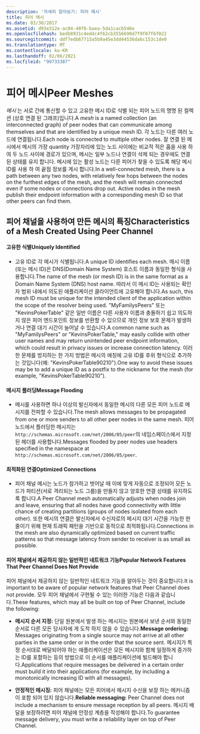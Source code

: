 ```yaml
---
description: '자세히 알아보기: 피어 메시'
title: 피어 메시
ms.date: 03/30/2017
ms.assetid: d93e312e-ac04-40f8-baea-5da1cacb546e
ms.openlocfilehash: bedb8931c4ed4c4f62cb3556699d7f9f07f6f022
ms.sourcegitcommit: ddf7edb67715a5b9a45e3dd44536dabc153c1de0
ms.translationtype: MT
ms.contentlocale: ko-KR
ms.lasthandoff: 02/06/2021
ms.locfileid: "99733387"
---
```

# <a name="peer-meshes"></a><span data-ttu-id="c8328-103">피어 메시</span><span class="sxs-lookup"><span data-stu-id="c8328-103">Peer Meshes</span></span>

<span data-ttu-id="c8328-104">*메시* 는 서로 간에 통신할 수 있고 고유한 메시 ID로 식별 되는 피어 노드의 명명 된 컬렉션 (상호 연결 된 그래프)입니다.</span><span class="sxs-lookup"><span data-stu-id="c8328-104">A *mesh* is a named collection (an interconnected graph) of peer nodes that can communicate among themselves and that are identified by a unique mesh ID.</span></span> <span data-ttu-id="c8328-105">각 노드는 다른 여러 노드에 연결됩니다.</span><span class="sxs-lookup"><span data-stu-id="c8328-105">Each node is connected to multiple other nodes.</span></span> <span data-ttu-id="c8328-106">잘 연결 된 메시에서 메시의 가장 quantity 가장자리에 있는 노드 사이에는 비교적 적은 홉을 사용 하 여 두 노드 사이에 경로가 있으며, 메시는 일부 노드나 연결이 삭제 되는 경우에도 연결 된 상태를 유지 합니다. 메시에 있는 활성 노드는 다른 피어가 찾을 수 있도록 해당 메시 ID를 사용 하 여 끝점 정보를 게시 합니다.</span><span class="sxs-lookup"><span data-stu-id="c8328-106">In a well-connected mesh, there is a path between any two nodes, with relatively few hops between the nodes on the furthest edges of the mesh, and the mesh will remain connected even if some nodes or connections drop out. Active nodes in the mesh publish their endpoint information with a corresponding mesh ID so that other peers can find them.</span></span>  
  
## <a name="characteristics-of-a-mesh-created-using-peer-channel"></a><span data-ttu-id="c8328-107">피어 채널을 사용하여 만든 메시의 특징</span><span class="sxs-lookup"><span data-stu-id="c8328-107">Characteristics of a Mesh Created Using Peer Channel</span></span>  
  
#### <a name="uniquely-identified"></a><span data-ttu-id="c8328-108">고유한 식별</span><span class="sxs-lookup"><span data-stu-id="c8328-108">Uniquely Identified</span></span>  
  
- <span data-ttu-id="c8328-109">고유 ID로 각 메시가 식별됩니다.</span><span class="sxs-lookup"><span data-stu-id="c8328-109">A unique ID identifies each mesh.</span></span> <span data-ttu-id="c8328-110">메시 이름(또는 메시 ID)은 DNS(Domain Name System) 호스트 이름과 동일한 형식을 사용합니다.</span><span class="sxs-lookup"><span data-stu-id="c8328-110">The name of the mesh (or mesh ID) is in the same format as a Domain Name System (DNS) host name.</span></span> <span data-ttu-id="c8328-111">따라서 이 메시 ID는 사용되는 확인자 범위 내에서 의도된 애플리케이션 클라이언트에 고유해야 합니다.</span><span class="sxs-lookup"><span data-stu-id="c8328-111">As such, this mesh ID must be unique for the intended client of the application within the scope of the resolver being used.</span></span> <span data-ttu-id="c8328-112">"MyFamilysPeers" 또는 "KevinsPokerTable" 같은 일반 이름은 다른 사용자 이름과 충돌하기 쉽고 의도하지 않은 피어 엔드포인트 정보를 반환할 수 있으므로 개인 정보 보호 문제가 발생하거나 연결 대기 시간이 늘어날 수 있습니다.</span><span class="sxs-lookup"><span data-stu-id="c8328-112">A common name such as "MyFamilysPeers" or "KevinsPokerTable," may easily collide with other user names and may return unintended peer endpoint information, which could result in privacy issues or increase connection latency.</span></span> <span data-ttu-id="c8328-113">이러한 문제를 방지하는 한 가지 방법은 메시의 애칭에 고유 ID를 후위 형식으로 추가하는 것입니다(예: "KevinsPokerTable90210").</span><span class="sxs-lookup"><span data-stu-id="c8328-113">One way to avoid these issues may be to add a unique ID as a postfix to the nickname for the mesh (for example, "KevinsPokerTable90210").</span></span>  
  
#### <a name="message-flooding"></a><span data-ttu-id="c8328-114">메시지 플러딩</span><span class="sxs-lookup"><span data-stu-id="c8328-114">Message Flooding</span></span>  
  
- <span data-ttu-id="c8328-115">메시를 사용하면 하나 이상의 발신자에서 동일한 메시의 다른 모든 피어 노드로 메시지를 전파할 수 있습니다.</span><span class="sxs-lookup"><span data-stu-id="c8328-115">The mesh allows messages to be propagated from one or more senders to all other peer nodes in the same mesh.</span></span> <span data-ttu-id="c8328-116">피어 노드에서 플러딩한 메시지는 `http://schemas.microsoft.com/net/2006/05/peer`의 네임스페이스에서 지정된 헤더를 사용합니다.</span><span class="sxs-lookup"><span data-stu-id="c8328-116">Messages flooded by peer nodes use headers specified in the namespace at `http://schemas.microsoft.com/net/2006/05/peer`.</span></span>  
  
#### <a name="optimized-connections"></a><span data-ttu-id="c8328-117">최적화된 연결</span><span class="sxs-lookup"><span data-stu-id="c8328-117">Optimized Connections</span></span>  
  
- <span data-ttu-id="c8328-118">피어 채널 메시는 노드가 참가하고 벗어날 때 이에 맞게 자동으로 조정되어 모든 노드가 파티션(서로 격리되는 노드 그룹)을 만들지 않고 양호한 연결 상태를 유지하도록 합니다.</span><span class="sxs-lookup"><span data-stu-id="c8328-118">A Peer Channel mesh automatically adjusts when nodes join and leave, ensuring that all nodes have good connectivity with little chance of creating partitions (groups of nodes isolated from each other).</span></span> <span data-ttu-id="c8328-119">또한 메시의 연결은 발신자에서 수신자로의 메시지 대기 시간을 가능한 한 줄이기 위해 현재 트래픽 패턴을 기반으로 동적으로 최적화됩니다.</span><span class="sxs-lookup"><span data-stu-id="c8328-119">Connections in the mesh are also dynamically optimized based on current traffic patterns so that message latency from sender to receiver is as small as possible.</span></span>  
  
#### <a name="popular-network-features-that-peer-channel-does-not-provide"></a><span data-ttu-id="c8328-120">피어 채널에서 제공하지 않는 일반적인 네트워크 기능</span><span class="sxs-lookup"><span data-stu-id="c8328-120">Popular Network Features That Peer Channel Does Not Provide</span></span>  

 <span data-ttu-id="c8328-121">피어 채널에서 제공하지 않는 일반적인 네트워크 기능을 알아두는 것이 중요합니다.</span><span class="sxs-lookup"><span data-stu-id="c8328-121">It is important to be aware of popular network features that Peer Channel does not provide.</span></span> <span data-ttu-id="c8328-122">모두 피어 채널에서 구현될 수 있는 이러한 기능은 다음과 같습니다.</span><span class="sxs-lookup"><span data-stu-id="c8328-122">These features, which may all be built on top of Peer Channel, include the following:</span></span>  
  
- <span data-ttu-id="c8328-123">**메시지 순서 지정:** 단일 원본에서 발생 하는 메시지는 원본에서 보낸 순서와 동일한 순서로 다른 모든 당사자에 게 도착 하지 않을 수 있습니다.</span><span class="sxs-lookup"><span data-stu-id="c8328-123">**Message ordering:** Messages originating from a single source may not arrive at all other parties in the same order or in the order that the source sent.</span></span> <span data-ttu-id="c8328-124">메시지가 특정 순서대로 배달되어야 하는 애플리케이션은 모든 메시지와 함께 일정하게 증가하는 ID를 포함하는 등의 방법으로 이 순서를 애플리케이션에 빌드해야 합니다.</span><span class="sxs-lookup"><span data-stu-id="c8328-124">Applications that require messages be delivered in a certain order must build it into their applications (for example, by including a monotonically increasing ID with all messages).</span></span>  
  
- <span data-ttu-id="c8328-125">**안정적인 메시징:** 피어 채널에는 모든 피어에서 메시지 수신을 보장 하는 메커니즘이 포함 되어 있지 않습니다.</span><span class="sxs-lookup"><span data-stu-id="c8328-125">**Reliable messaging:** Peer Channel does not include a mechanism to ensure message reception by all peers.</span></span> <span data-ttu-id="c8328-126">메시지 배달을 보장하려면 피어 채널에 안정성 계층을 작성해야 합니다.</span><span class="sxs-lookup"><span data-stu-id="c8328-126">To guarantee message delivery, you must write a reliability layer on top of Peer Channel.</span></span>
